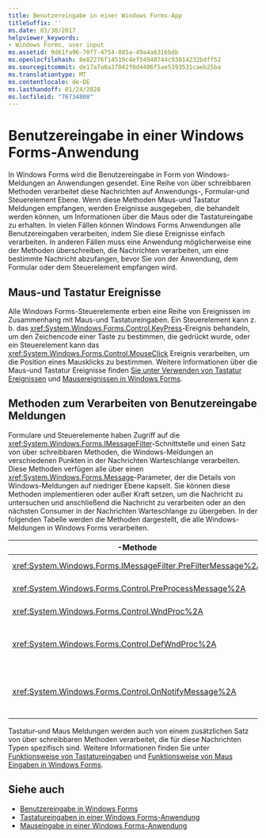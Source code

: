 ```yaml
---
title: Benutzereingabe in einer Windows Forms-App
titleSuffix: ''
ms.date: 03/30/2017
helpviewer_keywords:
- Windows Forms, user input
ms.assetid: 9d61fa96-70f7-4754-885a-49a4a6316bdb
ms.openlocfilehash: 8e82276f14519c4ef54948744c93014232bdff52
ms.sourcegitcommit: de17a7a0a37042f0d4406f5ae5393531caeb25ba
ms.translationtype: MT
ms.contentlocale: de-DE
ms.lasthandoff: 01/24/2020
ms.locfileid: "76734808"
---
```

# <a name="user-input-in-a-windows-forms-application"></a>Benutzereingabe in einer Windows Forms-Anwendung
In Windows Forms wird die Benutzereingabe in Form von Windows-Meldungen an Anwendungen gesendet. Eine Reihe von über schreibbaren Methoden verarbeitet diese Nachrichten auf Anwendungs-, Formular-und Steuerelement Ebene. Wenn diese Methoden Maus-und Tastatur Meldungen empfangen, werden Ereignisse ausgegeben, die behandelt werden können, um Informationen über die Maus oder die Tastatureingabe zu erhalten. In vielen Fällen können Windows Forms Anwendungen alle Benutzereingaben verarbeiten, indem Sie diese Ereignisse einfach verarbeiten. In anderen Fällen muss eine Anwendung möglicherweise eine der Methoden überschreiben, die Nachrichten verarbeiten, um eine bestimmte Nachricht abzufangen, bevor Sie von der Anwendung, dem Formular oder dem Steuerelement empfangen wird.  
  
## <a name="mouse-and-keyboard-events"></a>Maus-und Tastatur Ereignisse  
 Alle Windows Forms-Steuerelemente erben eine Reihe von Ereignissen im Zusammenhang mit Maus-und Tastatureingaben. Ein Steuerelement kann z. b. das <xref:System.Windows.Forms.Control.KeyPress>-Ereignis behandeln, um den Zeichencode einer Taste zu bestimmen, die gedrückt wurde, oder ein Steuerelement kann das <xref:System.Windows.Forms.Control.MouseClick> Ereignis verarbeiten, um die Position eines Mausklicks zu bestimmen. Weitere Informationen über die Maus-und Tastatur Ereignisse finden [Sie unter Verwenden von Tastatur Ereignissen](using-keyboard-events.md) und [Mausereignissen in Windows Forms](mouse-events-in-windows-forms.md).  
  
## <a name="methods-that-process-user-input-messages"></a>Methoden zum Verarbeiten von Benutzereingabe Meldungen  
 Formulare und Steuerelemente haben Zugriff auf die <xref:System.Windows.Forms.IMessageFilter>-Schnittstelle und einen Satz von über schreibbaren Methoden, die Windows-Meldungen an verschiedenen Punkten in der Nachrichten Warteschlange verarbeiten. Diese Methoden verfügen alle über einen <xref:System.Windows.Forms.Message>-Parameter, der die Details von Windows-Meldungen auf niedriger Ebene kapselt. Sie können diese Methoden implementieren oder außer Kraft setzen, um die Nachricht zu untersuchen und anschließend die Nachricht zu verarbeiten oder an den nächsten Consumer in der Nachrichten Warteschlange zu übergeben. In der folgenden Tabelle werden die Methoden dargestellt, die alle Windows-Meldungen in Windows Forms verarbeiten.  
  
|-Methode|Hinweise|  
|------------|-----------|  
|<xref:System.Windows.Forms.IMessageFilter.PreFilterMessage%2A>|Diese Methode fängt in die Warteschlange eingereihte Windows-Nachrichten auf Anwendungsebene ab.|  
|<xref:System.Windows.Forms.Control.PreProcessMessage%2A>|Diese Methode fängt Windows-Meldungen auf der Formular-und Steuerelement Ebene ab, bevor Sie verarbeitet wurden.|  
|<xref:System.Windows.Forms.Control.WndProc%2A>|Diese Methode verarbeitet Windows-Meldungen auf Formular-und Steuerelement Ebene.|  
|<xref:System.Windows.Forms.Control.DefWndProc%2A>|Diese Methode führt die Standard Verarbeitung von Windows-Meldungen auf der Formular-und der Steuerelement Ebene aus. Dadurch wird die minimale Funktionalität eines Fensters bereitstellt.|  
|<xref:System.Windows.Forms.Control.OnNotifyMessage%2A>|Diese Methode fängt Nachrichten auf der Formular-und Steuerelement Ebene ab, nachdem Sie verarbeitet wurden. Das <xref:System.Windows.Forms.ControlStyles.EnableNotifyMessage> Stilbit muss festgelegt werden, damit diese Methode aufgerufen wird.|  
  
 Tastatur-und Maus Meldungen werden auch von einem zusätzlichen Satz von über schreibbaren Methoden verarbeitet, die für diese Nachrichten Typen spezifisch sind. Weitere Informationen finden Sie unter [Funktionsweise von Tastatureingaben](how-keyboard-input-works.md) und [Funktionsweise von Maus Eingaben in Windows Forms](how-mouse-input-works-in-windows-forms.md).  
  
## <a name="see-also"></a>Siehe auch

- [Benutzereingabe in Windows Forms](user-input-in-windows-forms.md)
- [Tastatureingaben in einer Windows Forms-Anwendung](keyboard-input-in-a-windows-forms-application.md)
- [Mauseingabe in einer Windows Forms-Anwendung](mouse-input-in-a-windows-forms-application.md)
